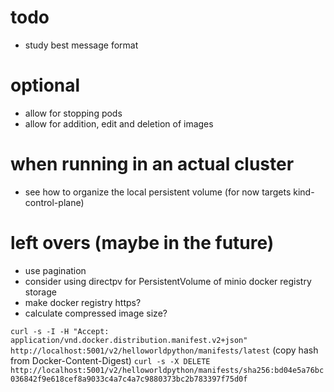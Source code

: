 # todo
- study best message format
# optional
- allow for stopping pods
- allow for addition, edit and deletion of images
  
# when running in an actual cluster
- see how to organize the local persistent volume (for now targets kind-control-plane)

# left overs (maybe in the future)
- use pagination
- consider using directpv for PersistentVolume of minio docker registry storage
- make docker registry https?
- calculate compressed image size?



`curl -s -I -H "Accept: application/vnd.docker.distribution.manifest.v2+json" http://localhost:5001/v2/helloworldpython/manifests/latest`
(copy hash from Docker-Content-Digest)
`curl -s -X DELETE http://localhost:5001/v2/helloworldpython/manifests/sha256:bd04e5a76bc036842f9e618cef8a9033c4a7c4a7c9880373bc2b783397f75d0f`